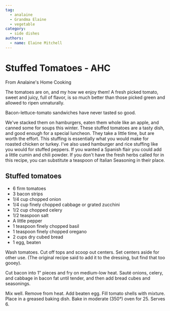 ```yaml
---
tag:
  - analaine
  - Grandma Elaine
  - vegetable
category:
  - side dishes
authors:
  - name: Elaine Mitchell
---
```


# Stuffed Tomatoes - AHC
From Analaine's Home Cooking

The tomatoes are on, and my how we enjoy them! A fresh picked tomato, sweet and juicy, full
of flavor, is so much better than those picked green and allowed to ripen unnaturally.

Bacon-lettuce-tomato sandwiches have never tasted so good.

We've stacked them on hamburgers, eaten them whole like an apple, and canned some for soups
this winter.
These stuffed tomatoes are a tasty dish, and good enough for a special luncheon. They take a
little time, but are worth the effort. This stuffing is essentially what you would make for roasted
chicken or turkey. I've also used hamburger and rice stuffing like you would for stuffed
peppers.
If you wanted a Spanish flair you could add a little cumin and chili powder. If you don't have
the fresh herbs called for in this recipe, you can substitute a teaspoon of Italian Seasoning in
their place.

## Stuffed tomatoes
* 6 firm tomatoes
* 3 bacon strips
* 1/4 cup chopped onion
* 1/4 cup finely chopped cabbage or grated zucchini
* 1/2 cup chopped celery
* 1/2 teaspoon salt
* A little pepper
* 1 teaspoon finely chopped basil
* 1 teaspoon finely chopped oregano
* 2 cups dry cubed bread
* 1 egg, beaten

Wash tomatoes. Cut off tops and scoop out centers. Set centers aside for other use. (The original
recipe said to add it to the dressing, but find that too gooey).

Cut bacon into 1" pieces and fry on medium-low heat. Sauté onions, celery, and cabbage in
bacon fat until tender, and then add bread cubes and seasonings.

Mix well. Remove from heat. Add beaten egg. Fill tomato shells with mixture. Place in a
greased baking dish. Bake in moderate (350°) oven for 25. Serves 6.
